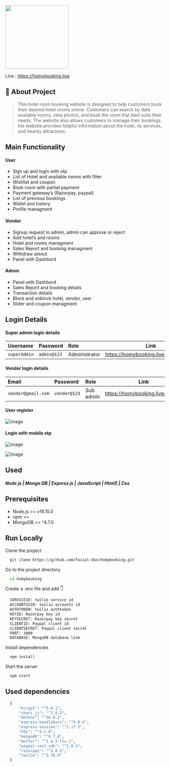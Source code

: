 <img src="https://homybooking.live/images/main-logo.png" width="200px" />

Live : <a href="https://homybooking.live/" target="blank">https://homybooking.live</a>


## 🚀 About Project
> This hotel room booking website is designed to help customers book their desired hotel rooms online. Customers can search by date available rooms, view photos, and book the room that best suits their needs. The website also allows customers to manage their bookings. the website provides helpful information about the hotel, its services, and nearby attractions.

## Main Functionality

#### User
  - Sign up and login with otp
  - List of Hotel and available rooms with filter
  - Wishlist and coupon
  - Book room with partial payment
  - Payment gateway’s (Razorpay, paypal)
  - List of previous bookings
  - Wallet and history
  - Profile managment
  
  
#### Vendor
  - Signup request to admin, admin can approve or reject
  - Add hotel’s and rooms
  - Hotel and rooms managment
  - Sales Report and booking managment
  - Withdraw amout
  - Panel with Dashbord
  

#### Admin
  - Panel with Dashbord
  - Sales Report and booking details
  - Transaction details
  - Block and unblock hotel, vendor, user
  - Slider and coupon managment



## Login Details

#### Super admin login details

| Username     | Password    | Role          | Link                                   |
| :----------- | :---------- | :------------ | -------------------------------------- |
| `superAdmin` | `admin@123` | Administrator | https://homybooking.live/super_admin |


#### Vendor login details

| Email              | Password     | Role       | Link                              |
| :----------------- | :----------  | :--------  | --------------------------------- |
| `vendor@gmail.com` | `vendor@123` | Sub admin | https://homybooking.live/vendor  |


#### User register
![image](https://user-images.githubusercontent.com/95907424/208875830-1ca97baf-b9a3-4eeb-a693-b3c58a43244d.png)

#### Login with mobile otp
![image](https://user-images.githubusercontent.com/95907424/208876026-4b6c6be4-a45c-4195-acfe-1c6d4db0a872.png)

![image](https://user-images.githubusercontent.com/95907424/208876132-f6252486-0c44-434e-a939-530353bd3d83.png)


## Used 

#### *Node js  |  Mongo DB  |  Express js  |  JavaScript  |  Html5  |  Css*


## Prerequisites

* Node.js >= v16.15.0
* npm >= 
* MongoDB >= ^4.7.0


## Run Locally

Clone the project

```bash
  git clone https://github.com/Faisal-kkn/homybooking.git
```

Go to the project directory

```bash
  cd homybooking
```


Create a .env file and add 👇

```bash
  SERVICEID: twilio service id
  ACCOUNTSSID: twilio accounts id
  AUTHTOKEN: twilio authtoken
  KEYID: Razorpay key id
  KEYSECRET: Razorpay key secret
  CLIENTID: Paypal client id
  CLIENTSECRET: Paypal client secret
  PORT: 3000
  DATABASE: MongoDB database link

```

Install dependencies

```bash
  npm install
```

Start the server

```bash
  npm start
```

## Used dependencies

```bash
  {
      "bcrypt": "^5.0.1",
      "chart.js": "^3.8.2",
      "dotenv": "^16.0.1",
      "express-handlebars": "^6.0.6",
      "express-session": "^1.17.3",
      "hbs": "^4.2.0",
      "mongodb": "^4.7.0",
      "multer": "^1.4.5-lts.1",
      "paypal-rest-sdk": "^1.8.1",
      "razorpay": "^2.8.2",
      "twilio": "^3.78.0"
  }
```
